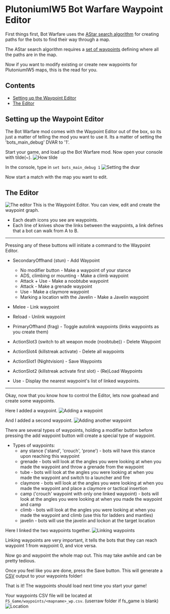 # PlutoniumIW5 Bot Warfare Waypoint Editor
First things first, Bot Warfare uses the [AStar search algorithm](https://en.wikipedia.org/wiki/A*_search_algorithm) for creating paths for the bots to find their way through a map. 

The AStar search algorithm requires a [set of waypoints](https://en.wikipedia.org/wiki/Graph_(discrete_mathematics)) defining where all the paths are in the map.

Now if you want to modify existing or create new waypoints for PlutoniumIW5 maps, this is the read for you.

## Contents
- [Setting up the Waypoint Editor](#Setting-up-the-Waypoint-Editor)
- [The Editor](#The-Editor)

## Setting up the Waypoint Editor
The Bot Warfare mod comes with the Waypoint Editor out of the box, so its just a matter of telling the mod you want to use it. Its a matter of setting the 'bots_main_debug' DVAR to '1'.

Start your game, and load up the Bot Warfare mod. Now open your console with tilde(~).
![How tilde](/raw/bw-assets/how-tilde.png)

In the console, type in ```set bots_main_debug 1```
![Setting the dvar](/raw/bw-assets/wp-editor-debug-dvar.png)

Now start a match with the map you want to edit.

## The Editor
![The editor](/raw/bw-assets/wp-editor-0.png)
This is the Waypoint Editor. You can view, edit and create the waypoint graph.
- Each death icons you see are waypoints.
- Each line of knives show the links between the waypoints, a link defines that a bot can walk from A to B.

---

Pressing any of these buttons will initiate a command to the Waypoint Editor.

- SecondaryOffhand (stun) - Add Waypoint
  - No modifier button - Make a waypoint of your stance
  - ADS, climbing or mounting - Make a climb waypoint
  - Attack + Use - Make a noobtube waypoint
  - Attack - Make a grenade waypoint
  - Use - Make a claymore waypoint
  - Marking a location with the Javelin - Make a Javelin waypoint

- Melee - Link waypoint

- Reload - Unlink waypoint

- PrimaryOffhand (frag) - Toggle autolink waypoints (links waypoints as you create them)

- ActionSlot3 (switch to alt weapon mode (noobtube)) - Delete Waypoint

- ActionSlot4 (killstreak activate) - Delete all waypoints

- ActionSlot1 (Nightvision) - Save Waypoints

- ActionSlot2 (killstreak activate first slot) - (Re)Load Waypoints

- Use - Display the nearest waypoint's list of linked waypoints.

---

Okay, now that you know how to control the Editor, lets now goahead and create some waypoints.

Here I added a waypoint.
![Adding a waypoint](/raw/bw-assets/wp-editor-added.png)

And I added a second waypoint.
![Adding another waypoint](/raw/bw-assets/wp-editor-added2.png)

There are several types of waypoints, holding a modifier button before pressing the add waypoint button will create a special type of waypoint.
- Types of waypoints:
  - any stance ('stand', 'crouch', 'prone') - bots will have this stance upon reaching this waypoint
  - grenade - bots will look at the angles you were looking at when you made the waypoint and throw a grenade from the waypoint
  - tube - bots will look at the angles you were looking at when you made the waypoint and switch to a launcher and fire
  - claymore - bots will look at the angles you were looking at when you made the waypoint and place a claymore or tactical insertion
  - camp ('crouch' waypoint with only one linked waypoint) - bots will look at the angles you were looking at when you made the waypoint and camp
  - climb - bots will look at the angles you were looking at when you made the waypoint and climb (use this for ladders and mantles)
  - javelin - bots will use the javelin and lockon at the target location

Here I linked the two waypoints together.
![Linking waypoints](/raw/bw-assets/wp-editor-linked.png)

Linking waypoints are very important, it tells the bots that they can reach waypoint 1 from waypoint 0, and vice versa.

Now go and waypoint the whole map out. This may take awhile and can be pretty tedious.

Once you feel like you are done, press the Save button. This will generate a [CSV](https://en.wikipedia.org/wiki/Comma-separated_values) output to your waypoints folder!

That is it! The waypoints should load next time you start your game!

Your waypoints CSV file will be located at ```FS_Game/waypoints/<mapname>_wp.csv```. (userraw folder if fs_game is blank)
![Location](/raw/bw-assets/wp_edit_fil_loc.png)
